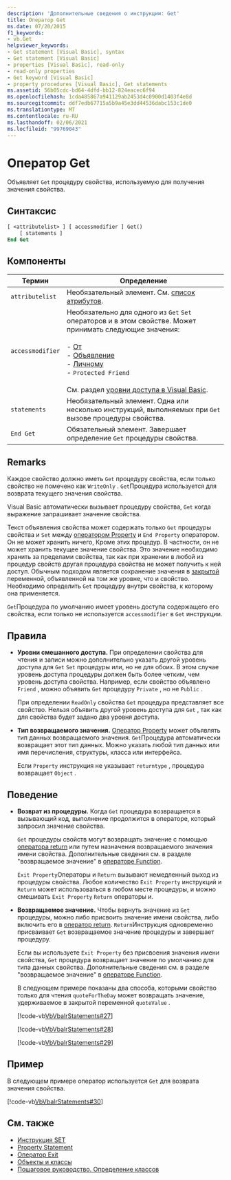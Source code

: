 ```yaml
---
description: 'Дополнительные сведения о инструкции: Get'
title: Оператор Get
ms.date: 07/20/2015
f1_keywords:
- vb.Get
helpviewer_keywords:
- Get statement [Visual Basic], syntax
- Get statement [Visual Basic]
- properties [Visual Basic], read-only
- read-only properties
- Get keyword [Visual Basic]
- property procedures [Visual Basic], Get statements
ms.assetid: 56b05cdc-bd64-4dfd-bb12-824eacec6f94
ms.openlocfilehash: 1cda485867a941129ab2453d4c0900d1403f4e8d
ms.sourcegitcommit: ddf7edb67715a5b9a45e3dd44536dabc153c1de0
ms.translationtype: MT
ms.contentlocale: ru-RU
ms.lasthandoff: 02/06/2021
ms.locfileid: "99769043"
---
```

# <a name="get-statement"></a>Оператор Get

Объявляет `Get` процедуру свойства, используемую для получения значения свойства.  
  
## <a name="syntax"></a>Синтаксис  
  
```vb  
[ <attributelist> ] [ accessmodifier ] Get()  
    [ statements ]  
End Get  
```  
  
## <a name="parts"></a>Компоненты  
  
|Термин|Определение|  
|---|---|  
|`attributelist`|Необязательный элемент. См. [список атрибутов](attribute-list.md).|  
|`accessmodifier`|Необязательно для одного из `Get` `Set` операторов и в этом свойстве. Может принимать следующие значения:<br /><br /> -   [От](../modifiers/protected.md)<br />-   [Объявление](../modifiers/friend.md)<br />-   [Личному](../modifiers/private.md)<br />-   `Protected Friend`<br /><br /> См. раздел [уровни доступа в Visual Basic](../../programming-guide/language-features/declared-elements/access-levels.md).|  
|`statements`|Необязательный элемент. Одна или несколько инструкций, выполняемых при `Get` вызове процедуры свойства.|  
|`End Get`|Обязательный элемент. Завершает определение `Get` процедуры свойства.|  
  
## <a name="remarks"></a>Remarks  

 Каждое свойство должно иметь `Get` процедуру свойства, если только свойство не помечено как `WriteOnly` . `Get`Процедура используется для возврата текущего значения свойства.  
  
 Visual Basic автоматически вызывает процедуру свойства, `Get` когда выражение запрашивает значение свойства.  
  
 Текст объявления свойства может содержать только `Get` процедуры свойства и `Set` между [оператором Property](property-statement.md) и `End Property` оператором. Он не может хранить ничего, Кроме этих процедур. В частности, он не может хранить текущее значение свойства. Это значение необходимо хранить за пределами свойства, так как при хранении в любой из процедур свойств другая процедура свойства не может получить к ней доступ. Обычным подходом является сохранение значения в [закрытой](../modifiers/private.md) переменной, объявленной на том же уровне, что и свойство. Необходимо определить `Get` процедуру внутри свойства, к которому она применяется.  
  
 `Get`Процедура по умолчанию имеет уровень доступа содержащего его свойства, если только не используется `accessmodifier` в `Get` инструкции.  
  
## <a name="rules"></a>Правила  
  
- **Уровни смешанного доступа.** При определении свойства для чтения и записи можно дополнительно указать другой уровень доступа для `Get` `Set` процедуры или, но не для обоих. В этом случае уровень доступа процедуры должен быть более четким, чем уровень доступа свойства. Например, если свойство объявлено `Friend` , можно объявить `Get` процедуру `Private` , но не `Public` .  
  
     При определении `ReadOnly` свойства `Get` процедура представляет все свойство. Нельзя объявить другой уровень доступа для `Get` , так как для свойства будет задано два уровня доступа.  
  
- **Тип возвращаемого значения.** [Оператор Property](property-statement.md) может объявлять тип данных возвращаемого значения. `Get`Процедура автоматически возвращает этот тип данных. Можно указать любой тип данных или имя перечисления, структуры, класса или интерфейса.  
  
     Если `Property` инструкция не указывает `returntype` , процедура возвращает `Object` .  
  
## <a name="behavior"></a>Поведение  
  
- **Возврат из процедуры.** Когда `Get` процедура возвращается в вызывающий код, выполнение продолжится в операторе, который запросил значение свойства.  
  
     `Get` процедуры свойств могут возвращать значение с помощью [оператора return](return-statement.md) или путем назначения возвращаемого значения имени свойства. Дополнительные сведения см. в разделе "возвращаемое значение" в [операторе Function](function-statement.md).  
  
     `Exit Property`Операторы и `Return` вызывают немедленный выход из процедуры свойства. Любое количество `Exit Property` инструкций и `Return` может использоваться в любом месте процедуры, и можно смешивать `Exit Property` `Return` операторы и.  
  
- **Возвращаемое значение.** Чтобы вернуть значение из `Get` процедуры, можно либо присвоить значение имени свойства, либо включить его в [оператор return](return-statement.md). `Return`Инструкция одновременно присваивает `Get` возвращаемое значение процедуры и завершает процедуру.  
  
     Если вы используете `Exit Property` без присвоения значения имени свойства, `Get` процедура возвращает значение по умолчанию для типа данных свойства. Дополнительные сведения см. в разделе "возвращаемое значение" в [операторе Function](function-statement.md).  
  
     В следующем примере показаны два способа, которыми свойство только для чтения `quoteForTheDay` может возвращать значение, удерживаемое в закрытой переменной `quoteValue` .  
  
     [!code-vb[VbVbalrStatements#27](~/samples/snippets/visualbasic/VS_Snippets_VBCSharp/VbVbalrStatements/VB/Class1.vb#27)]  
  
     [!code-vb[VbVbalrStatements#28](~/samples/snippets/visualbasic/VS_Snippets_VBCSharp/VbVbalrStatements/VB/Class1.vb#28)]  
  
     [!code-vb[VbVbalrStatements#29](~/samples/snippets/visualbasic/VS_Snippets_VBCSharp/VbVbalrStatements/VB/Class1.vb#29)]  
  
## <a name="example"></a>Пример  

 В следующем примере оператор используется `Get` для возврата значения свойства.  
  
 [!code-vb[VbVbalrStatements#30](~/samples/snippets/visualbasic/VS_Snippets_VBCSharp/VbVbalrStatements/VB/Class1.vb#30)]  
  
## <a name="see-also"></a>См. также

- [Инструкция SET](set-statement.md)
- [Property Statement](property-statement.md)
- [Оператор Exit](exit-statement.md)
- [Объекты и классы](../../programming-guide/language-features/objects-and-classes/index.md)
- [Пошаговое руководство. Определение классов](../../programming-guide/language-features/objects-and-classes/walkthrough-defining-classes.md)
